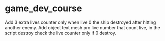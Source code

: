 # game_dev_course
Add 3 extra lives counter only when live 0 the ship destroyed after hitting another enemy.
Add object text mesh pro live number that count live, in the script destroy check the live counter only if 0 destroy.  
